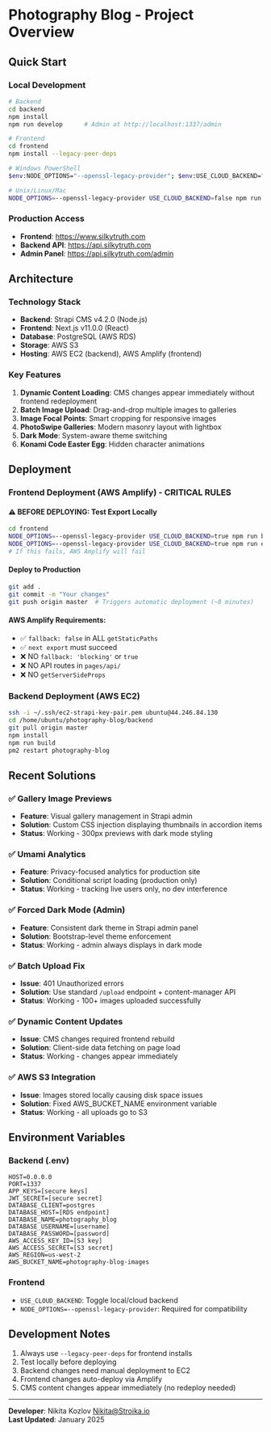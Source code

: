 # Photography Blog - Project Overview

## Quick Start

### Local Development
```bash
# Backend
cd backend
npm install
npm run develop      # Admin at http://localhost:1337/admin

# Frontend
cd frontend
npm install --legacy-peer-deps

# Windows PowerShell
$env:NODE_OPTIONS="--openssl-legacy-provider"; $env:USE_CLOUD_BACKEND="false"; npm run dev

# Unix/Linux/Mac
NODE_OPTIONS=--openssl-legacy-provider USE_CLOUD_BACKEND=false npm run dev
```

### Production Access
- **Frontend**: https://www.silkytruth.com
- **Backend API**: https://api.silkytruth.com
- **Admin Panel**: https://api.silkytruth.com/admin

## Architecture

### Technology Stack
- **Backend**: Strapi CMS v4.2.0 (Node.js)
- **Frontend**: Next.js v11.0.0 (React)
- **Database**: PostgreSQL (AWS RDS)
- **Storage**: AWS S3
- **Hosting**: AWS EC2 (backend), AWS Amplify (frontend)

### Key Features
1. **Dynamic Content Loading**: CMS changes appear immediately without frontend redeployment
2. **Batch Image Upload**: Drag-and-drop multiple images to galleries
3. **Image Focal Points**: Smart cropping for responsive images
4. **PhotoSwipe Galleries**: Modern masonry layout with lightbox
5. **Dark Mode**: System-aware theme switching
6. **Konami Code Easter Egg**: Hidden character animations

## Deployment

### Frontend Deployment (AWS Amplify) - CRITICAL RULES

#### **⚠️ BEFORE DEPLOYING: Test Export Locally**
```bash
cd frontend
NODE_OPTIONS=--openssl-legacy-provider USE_CLOUD_BACKEND=true npm run build
NODE_OPTIONS=--openssl-legacy-provider USE_CLOUD_BACKEND=true npm run export
# If this fails, AWS Amplify will fail
```

#### **Deploy to Production**
```bash
git add .
git commit -m "Your changes"
git push origin master  # Triggers automatic deployment (~8 minutes)
```

#### **AWS Amplify Requirements:**
- ✅ `fallback: false` in ALL `getStaticPaths`
- ✅ `next export` must succeed
- ❌ NO `fallback: 'blocking'` or `true`
- ❌ NO API routes in `pages/api/`
- ❌ NO `getServerSideProps`

### Backend Deployment (AWS EC2)
```bash
ssh -i ~/.ssh/ec2-strapi-key-pair.pem ubuntu@44.246.84.130
cd /home/ubuntu/photography-blog/backend
git pull origin master
npm install
npm run build
pm2 restart photography-blog
```

## Recent Solutions

### ✅ Gallery Image Previews
- **Feature**: Visual gallery management in Strapi admin
- **Solution**: Custom CSS injection displaying thumbnails in accordion items
- **Status**: Working - 300px previews with dark mode styling

### ✅ Umami Analytics
- **Feature**: Privacy-focused analytics for production site
- **Solution**: Conditional script loading (production only)
- **Status**: Working - tracking live users only, no dev interference

### ✅ Forced Dark Mode (Admin)
- **Feature**: Consistent dark theme in Strapi admin panel
- **Solution**: Bootstrap-level theme enforcement
- **Status**: Working - admin always displays in dark mode

### ✅ Batch Upload Fix
- **Issue**: 401 Unauthorized errors
- **Solution**: Use standard `/upload` endpoint + content-manager API
- **Status**: Working - 100+ images uploaded successfully

### ✅ Dynamic Content Updates
- **Issue**: CMS changes required frontend rebuild
- **Solution**: Client-side data fetching on page load
- **Status**: Working - changes appear immediately

### ✅ AWS S3 Integration
- **Issue**: Images stored locally causing disk space issues
- **Solution**: Fixed AWS_BUCKET_NAME environment variable
- **Status**: Working - all uploads go to S3

## Environment Variables

### Backend (.env)
```
HOST=0.0.0.0
PORT=1337
APP_KEYS=[secure keys]
JWT_SECRET=[secure secret]
DATABASE_CLIENT=postgres
DATABASE_HOST=[RDS endpoint]
DATABASE_NAME=photography_blog
DATABASE_USERNAME=[username]
DATABASE_PASSWORD=[password]
AWS_ACCESS_KEY_ID=[S3 key]
AWS_ACCESS_SECRET=[S3 secret]
AWS_REGION=us-west-2
AWS_BUCKET_NAME=photography-blog-images
```

### Frontend
- `USE_CLOUD_BACKEND`: Toggle local/cloud backend
- `NODE_OPTIONS=--openssl-legacy-provider`: Required for compatibility

## Development Notes

1. Always use `--legacy-peer-deps` for frontend installs
2. Test locally before deploying
3. Backend changes need manual deployment to EC2
4. Frontend changes auto-deploy via Amplify
5. CMS content changes appear immediately (no redeploy needed)

---

**Developer**: Nikita Kozlov <Nikita@Stroika.io>  
**Last Updated**: January 2025